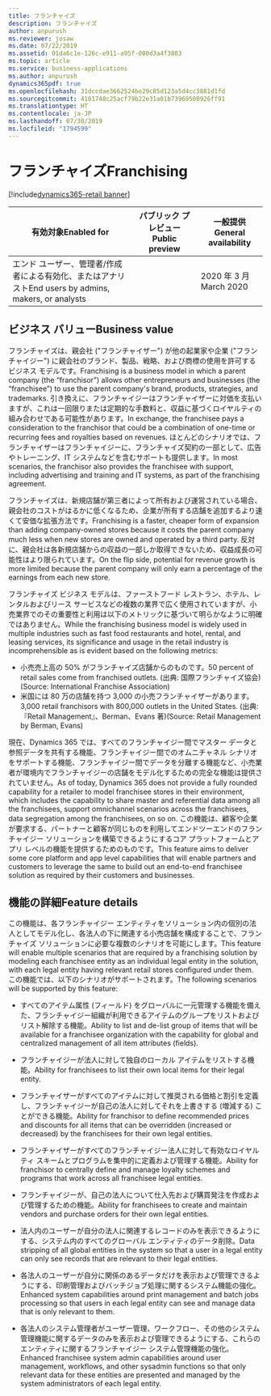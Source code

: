 ```yaml
---
title: フランチャイズ
description: フランチャイズ
author: anpurush
ms.reviewer: josaw
ms.date: 07/22/2019
ms.assetid: 01da6c1e-126c-e911-a95f-000d3a4f3883
ms.topic: article
ms.service: business-applications
ms.author: anpurush
dynamics365pdf: true
ms.openlocfilehash: 31dccdae3662524be29c85d123a5d4cc3881d1fd
ms.sourcegitcommit: 4101748c25acf79b22e31a01b73969500926ff91
ms.translationtype: HT
ms.contentlocale: ja-JP
ms.lasthandoff: 07/30/2019
ms.locfileid: "1794599"
---
```

# <a name="franchising"></a><span data-ttu-id="b3a5c-103">フランチャイズ</span><span class="sxs-lookup"><span data-stu-id="b3a5c-103">Franchising</span></span>
[!include[dynamics365-retail banner](../includes/dynamics365-retail.md)]

| <span data-ttu-id="b3a5c-104">有効対象</span><span class="sxs-lookup"><span data-stu-id="b3a5c-104">Enabled for</span></span>    |  <span data-ttu-id="b3a5c-105">パブリック プレビュー</span><span class="sxs-lookup"><span data-stu-id="b3a5c-105">Public preview</span></span> | <span data-ttu-id="b3a5c-106">一般提供</span><span class="sxs-lookup"><span data-stu-id="b3a5c-106">General availability</span></span> | 
| ---------- | ---------- |---------- |
|<span data-ttu-id="b3a5c-107">エンド ユーザー、管理者/作成者による有効化、またはアナリスト</span><span class="sxs-lookup"><span data-stu-id="b3a5c-107">End users by admins, makers, or analysts</span></span>|| <span data-ttu-id="b3a5c-108">2020 年 3 月</span><span class="sxs-lookup"><span data-stu-id="b3a5c-108">March 2020</span></span>|


## <a name="business-value"></a><span data-ttu-id="b3a5c-109">ビジネス バリュー</span><span class="sxs-lookup"><span data-stu-id="b3a5c-109">Business value</span></span>
<!-- bv start -->
<span data-ttu-id="b3a5c-110">フランチャイズは、親会社 ("フランチャイザー") が他の起業家や企業 ("フランチャイジー") に親会社のブランド、製品、戦略、および商標の使用を許可するビジネス モデルです。</span><span class="sxs-lookup"><span data-stu-id="b3a5c-110">Franchising is a business model in which a parent company (the “franchisor”) allows other entrepreneurs and businesses (the “franchisee”) to use the parent company's brand, products, strategies, and trademarks.</span></span> <span data-ttu-id="b3a5c-111">引き換えに、フランチャイジーはフランチャイザーに対価を支払いますが、これは一回限りまたは定期的な手数料と、収益に基づくロイヤルティの組み合わせである可能性があります。</span><span class="sxs-lookup"><span data-stu-id="b3a5c-111">In exchange, the franchisee pays a consideration to the franchisor that could be a combination of one-time or recurring fees and royalties based on revenues.</span></span> <span data-ttu-id="b3a5c-112">ほとんどのシナリオでは、フランチャイザーはフランチャイジーに、フランチャイズ契約の一部として、広告やトレーニング、IT システムなどを含むサポートも提供します。</span><span class="sxs-lookup"><span data-stu-id="b3a5c-112">In most scenarios, the franchisor also provides the franchisee with support, including advertising and training and IT systems, as part of the franchising agreement.</span></span> 

<span data-ttu-id="b3a5c-113">フランチャイズは、新規店舗が第三者によって所有および運営されている場合、親会社のコストがはるかに低くなるため、企業が所有する店舗を追加するより速くて安価な拡張方法です。</span><span class="sxs-lookup"><span data-stu-id="b3a5c-113">Franchising is a faster, cheaper form of expansion than adding company-owned stores because it costs the parent company much less when new stores are owned and operated by a third party.</span></span> <span data-ttu-id="b3a5c-114">反対に、親会社は各新規店舗からの収益の一部しか取得できないため、収益成長の可能性はより限られています。</span><span class="sxs-lookup"><span data-stu-id="b3a5c-114">On the flip side, potential for revenue growth is more limited because the parent company will only earn a percentage of the earnings from each new store.</span></span>  

<span data-ttu-id="b3a5c-115">フランチャイズ ビジネス モデルは、ファーストフード レストラン、ホテル、レンタルおよびリース サービスなどの複数の業界で広く使用されていますが、小売業界でのその重要性と利用は以下のメトリックに基づいて明らかなように明確ではありません。</span><span class="sxs-lookup"><span data-stu-id="b3a5c-115">While the franchising business model is widely used in multiple industries such as fast food restaurants and hotel, rental, and leasing services, its significance and usage in the retail industry is incomprehensible as is evident based on the following metrics:</span></span>

-   <span data-ttu-id="b3a5c-116">小売売上高の 50% がフランチャイズ店舗からのものです。</span><span class="sxs-lookup"><span data-stu-id="b3a5c-116">50 percent of retail sales come from franchised outlets.</span></span> <span data-ttu-id="b3a5c-117">(出典: 国際フランチャイズ協会)</span><span class="sxs-lookup"><span data-stu-id="b3a5c-117">(Source: International Franchise Association)</span></span>
-   <span data-ttu-id="b3a5c-118">米国には 80 万の店舗を持つ 3,000 の小売フランチャイザーがあります。</span><span class="sxs-lookup"><span data-stu-id="b3a5c-118">3,000 retail franchisors with 800,000 outlets in the United States.</span></span> <span data-ttu-id="b3a5c-119">(出典: 『Retail Management』、Berman、Evans 著)</span><span class="sxs-lookup"><span data-stu-id="b3a5c-119">(Source: Retail Management by Berman, Evans)</span></span>

<span data-ttu-id="b3a5c-120">現在、Dynamics 365 では、すべてのフランチャイジー間でマスター データと参照データを共有する機能、フランチャイジー間でのオムニチャネル シナリオをサポートする機能、フランチャイジー間でデータを分離する機能など、小売業者が環境内でフランチャイジーの店舗をモデル化するための完全な機能は提供されていません。</span><span class="sxs-lookup"><span data-stu-id="b3a5c-120">As of today, Dynamics 365 does not provide a fully rounded capability for a retailer to model franchisee stores in their environment, which includes the capability to share master and referential data among all the franchisees, support omnichannel scenarios across the franchisees, data segregation among the franchisees, on so on.</span></span> <span data-ttu-id="b3a5c-121">この機能は、顧客や企業が要求する、パートナーと顧客が同じものを利用してエンドツーエンドのフランチャイジー ソリューションを構築できるようにするコア プラットフォームとアプリ レベルの機能を提供するためのものです。</span><span class="sxs-lookup"><span data-stu-id="b3a5c-121">This feature aims to deliver some core platform and app level capabilities that will enable partners and customers to leverage the same to build out an end-to-end franchisee solution as required by their customers and businesses.</span></span>
<!-- bv end -->



## <a name="feature-details"></a><span data-ttu-id="b3a5c-122">機能の詳細</span><span class="sxs-lookup"><span data-stu-id="b3a5c-122">Feature details</span></span>
<!--feature detail start -->
<span data-ttu-id="b3a5c-123">この機能は、各フランチャイジー エンティティをソリューション内の個別の法人としてモデル化し、各法人の下に関連する小売店舗を構成することで、フランチャイズ ソリューションに必要な複数のシナリオを可能にします。</span><span class="sxs-lookup"><span data-stu-id="b3a5c-123">This feature will enable multiple scenarios that are required by a franchising solution by modeling each franchisee entity as an individual legal entity in the solution, with each legal entity having relevant retail stores configured under them.</span></span> <span data-ttu-id="b3a5c-124">この機能では、以下のシナリオがサポートされます。</span><span class="sxs-lookup"><span data-stu-id="b3a5c-124">The following scenarios will be supported by this feature:</span></span>

- <span data-ttu-id="b3a5c-125">すべてのアイテム属性 (フィールド) をグローバルに一元管理する機能を備えた、フランチャイジー組織が利用できるアイテムのグループをリストおよびリスト解除する機能。</span><span class="sxs-lookup"><span data-stu-id="b3a5c-125">Ability to list and de-list group of items that will be available for a franchisee organization with the capability for global and centralized management of all item attributes (fields).</span></span>

- <span data-ttu-id="b3a5c-126">フランチャイジーが法人に対して独自のローカル アイテムをリストする機能。</span><span class="sxs-lookup"><span data-stu-id="b3a5c-126">Ability for franchisees to list their own local items for their legal entity.</span></span>

- <span data-ttu-id="b3a5c-127">フランチャイザーがすべてのアイテムに対して推奨される価格と割引を定義し、フランチャイジーが自己の法人に対してそれを上書きする (増減する) ことができる機能。</span><span class="sxs-lookup"><span data-stu-id="b3a5c-127">Ability for franchisor to define recommended prices and discounts for all items that can be overridden (increased or decreased) by the franchisees for their own legal entities.</span></span>

- <span data-ttu-id="b3a5c-128">フランチャイザーがすべてのフランチャイジー法人に対して有効なロイヤルティ スキームとプログラムを集中的に定義および管理する機能。</span><span class="sxs-lookup"><span data-stu-id="b3a5c-128">Ability for franchisor to centrally define and manage loyalty schemes and programs that work across all franchisee legal entities.</span></span>

- <span data-ttu-id="b3a5c-129">フランチャイジーが、自己の法人について仕入先および購買発注を作成および管理するための機能。</span><span class="sxs-lookup"><span data-stu-id="b3a5c-129">Ability for franchisees to create and maintain vendors and purchase orders for their own legal entities.</span></span>

- <span data-ttu-id="b3a5c-130">法人内のユーザーが自分の法人に関連するレコードのみを表示できるようにする、システム内のすべてのグローバル エンティティのデータ削除。</span><span class="sxs-lookup"><span data-stu-id="b3a5c-130">Data stripping of all global entities in the system so that a user in a legal entity can only see records that are relevant to their legal entities.</span></span>

- <span data-ttu-id="b3a5c-131">各法人のユーザーが自分に関係のあるデータだけを表示および管理できるようにする、印刷管理およびバッチジョブ処理に関するシステム機能の強化。</span><span class="sxs-lookup"><span data-stu-id="b3a5c-131">Enhanced system capabilities around print management and batch jobs processing so that users in each legal entity can see and manage data that is only relevant to them.</span></span>

- <span data-ttu-id="b3a5c-132">各法人のシステム管理者がユーザー管理、ワークフロー、その他のシステム管理機能に関するデータのみを表示および管理できるようにする、これらのエンティティに関するフランチャイジー システム管理機能の強化。</span><span class="sxs-lookup"><span data-stu-id="b3a5c-132">Enhanced franchisee system admin capabilities around user management, workflows, and other sysadmin functions so that only relevant data for these entities are presented and managed by the system administrators of each legal entity.</span></span>
<!--feature detail end -->











